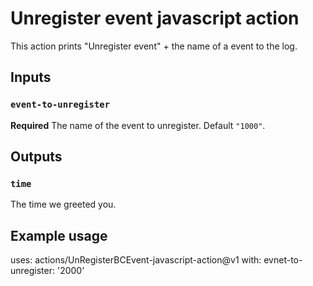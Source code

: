 # Unregister event javascript action

This action prints "Unregister event" + the name of a event to the log.

## Inputs

### `event-to-unregister`

**Required** The name of the event to unregister. Default `"1000"`.

## Outputs

### `time`

The time we greeted you.

## Example usage

uses: actions/UnRegisterBCEvent-javascript-action@v1
with:
  evnet-to-unregister: '2000'